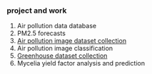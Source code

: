### project and work
1. Air pollution data database
2. PM2.5 forecasts
3. [Air pollution image dataset collection](http://hyinfo.bse.ntu.edu.tw/apci)
4. Air pollution image classification
5. [Greenhouse dataset collection](http://hyinfo.bse.ntu.edu.tw/sams)
6. Mycelia yield factor analysis and prediction
